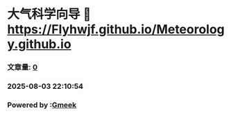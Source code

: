 # 大气科学向导 :link: https://Flyhwjf.github.io/Meteorology.github.io 
### 文章量: [0](https://Flyhwjf.github.io/Meteorology.github.io/tag.html) 
### 2025-08-03 22:10:54 
### Powered by :[Gmeek](https://github.com/Meekdai/Gmeek)

